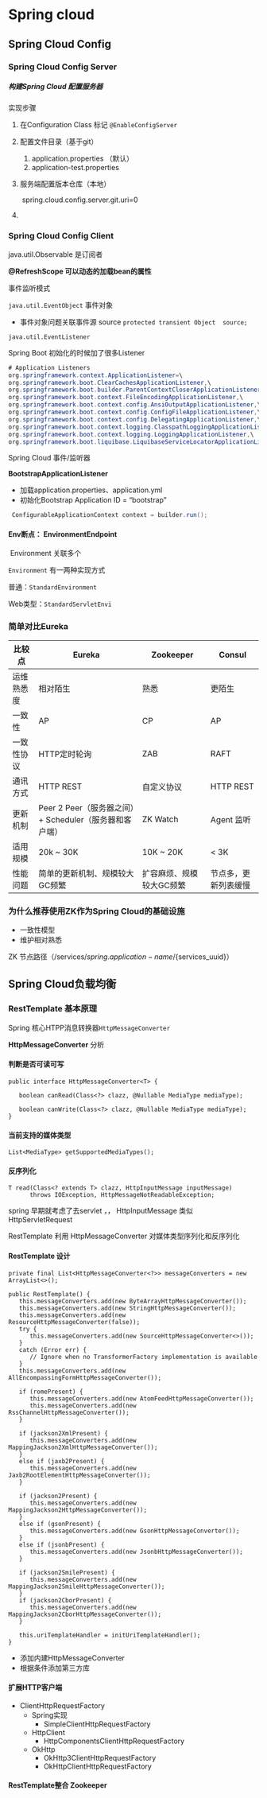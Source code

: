 # Spring cloud 

## Spring Cloud Config

### Spring Cloud Config Server

##### 构建Spring Cloud 配置服务器

实现步骤

1. 在Configuration Class 标记 `@EnableConfigServer`

2. 配置文件目录（基于git）

   1. application.properties （默认）
   2. application-test.properties

3. 服务端配置版本仓库（本地）

   ​	spring.cloud.config.server.git.uri=0

4. 



### Spring Cloud Config Client

java.util.Observable 是订阅者

**@RefreshScope 可以动态的加载bean的属性**

事件监听模式

```java.util.EventObject``` 事件对象

* 事件对象问题关联事件源 source  ```protected transient Object  source;```

```java.util.EventListener```

Spring Boot 初始化的时候加了很多Listener

```java
# Application Listeners
org.springframework.context.ApplicationListener=\
org.springframework.boot.ClearCachesApplicationListener,\
org.springframework.boot.builder.ParentContextCloserApplicationListener,\
org.springframework.boot.context.FileEncodingApplicationListener,\
org.springframework.boot.context.config.AnsiOutputApplicationListener,\
org.springframework.boot.context.config.ConfigFileApplicationListener,\
org.springframework.boot.context.config.DelegatingApplicationListener,\
org.springframework.boot.context.logging.ClasspathLoggingApplicationListener,\
org.springframework.boot.context.logging.LoggingApplicationListener,\
org.springframework.boot.liquibase.LiquibaseServiceLocatorApplicationListener
```

Spring Cloud 事件/监听器

**BootstrapApplicationListener**

* 加载application.properties、application.yml
* 初始化Bootstrap Application ID = “bootstrap”

```java
 ConfigurableApplicationContext context = builder.run();
```

#### Env断点： EnvironmentEndpoint

​	Environment 关联多个

`Environment` 有一两种实现方式

普通：`StandardEnvironment`

Web类型：`StandardServletEnvi`

### 简单对比Eureka

| 比较点     | Eureka                                                 | Zookeeper                | Consul               |
| ---------- | ------------------------------------------------------ | ------------------------ | -------------------- |
| 运维熟悉度 | 相对陌生                                               | 熟悉                     | 更陌生               |
| 一致性     | AP                                                     | CP                       | AP                   |
| 一致性协议 | HTTP定时轮询                                           | ZAB                      | RAFT                 |
| 通讯方式   | HTTP REST                                              | 自定义协议               | HTTP REST            |
| 更新机制   | Peer 2 Peer（服务器之间）+ Scheduler（服务器和客户端） | ZK Watch                 | Agent 监听           |
| 适用规模   | 20k ~ 30K                                              | 10K ~ 20K                | < 3K                 |
| 性能问题   | 简单的更新机制、规模较大GC频繁                         | 扩容麻烦、规模较大GC频繁 | 节点多，更新列表缓慢 |

### 为什么推荐使用ZK作为Spring Cloud的基础设施

* 一致性模型
* 维护相对熟悉



ZK 节点路径（/services/${spring.application-name}/${services_uuid}）





## Spring Cloud负载均衡

### RestTemplate 基本原理

Spring 核心HTPP消息转换器`HttpMessageConverter`

**HttpMessageConverter** 分析



#### 判断是否可读可写

```
public interface HttpMessageConverter<T> {

   boolean canRead(Class<?> clazz, @Nullable MediaType mediaType);

   boolean canWrite(Class<?> clazz, @Nullable MediaType mediaType);
}
```

#### 当前支持的媒体类型

```
List<MediaType> getSupportedMediaTypes();
```

#### 反序列化

```
T read(Class<? extends T> clazz, HttpInputMessage inputMessage)
      throws IOException, HttpMessageNotReadableException;
```

spring 早期就考虑了去servlet ，， HttpInputMessage 类似 HttpServletRequest



RestTemplate 利用 HttpMessageConverter 对媒体类型序列化和反序列化



#### RestTemplate 设计



```
private final List<HttpMessageConverter<?>> messageConverters = new ArrayList<>();
```



```
public RestTemplate() {
   this.messageConverters.add(new ByteArrayHttpMessageConverter());
   this.messageConverters.add(new StringHttpMessageConverter());
   this.messageConverters.add(new ResourceHttpMessageConverter(false));
   try {
      this.messageConverters.add(new SourceHttpMessageConverter<>());
   }
   catch (Error err) {
      // Ignore when no TransformerFactory implementation is available
   }
   this.messageConverters.add(new AllEncompassingFormHttpMessageConverter());

   if (romePresent) {
      this.messageConverters.add(new AtomFeedHttpMessageConverter());
      this.messageConverters.add(new RssChannelHttpMessageConverter());
   }

   if (jackson2XmlPresent) {
      this.messageConverters.add(new MappingJackson2XmlHttpMessageConverter());
   }
   else if (jaxb2Present) {
      this.messageConverters.add(new Jaxb2RootElementHttpMessageConverter());
   }

   if (jackson2Present) {
      this.messageConverters.add(new MappingJackson2HttpMessageConverter());
   }
   else if (gsonPresent) {
      this.messageConverters.add(new GsonHttpMessageConverter());
   }
   else if (jsonbPresent) {
      this.messageConverters.add(new JsonbHttpMessageConverter());
   }

   if (jackson2SmilePresent) {
      this.messageConverters.add(new MappingJackson2SmileHttpMessageConverter());
   }
   if (jackson2CborPresent) {
      this.messageConverters.add(new MappingJackson2CborHttpMessageConverter());
   }

   this.uriTemplateHandler = initUriTemplateHandler();
}
```

* 添加内建HttpMessageConverter
* 根据条件添加第三方库



#### 扩展HTTP客户端

* ClientHttpRequestFactory
  * Spring实现
    * SimpleClientHttpRequestFactory
  * HttpClient
    * HttpComponentsClientHttpRequestFactory
  * OkHttp
    * OkHttp3ClientHttpRequestFactory
    * OkHttpClientHttpRequestFactory



#### RestTemplate整合 Zookeeper

